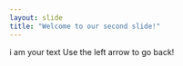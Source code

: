 ```yaml
---
layout: slide
title: "Welcome to our second slide!"
---
```

i am your text
Use the left arrow to go back!
